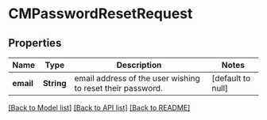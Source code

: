 # CMPasswordResetRequest
## Properties

| Name | Type | Description | Notes |
|------------ | ------------- | ------------- | -------------|
| **email** | **String** | email address of the user wishing to reset their password. | [default to null] |

[[Back to Model list]](../README.md#documentation-for-models) [[Back to API list]](../README.md#documentation-for-api-endpoints) [[Back to README]](../README.md)

